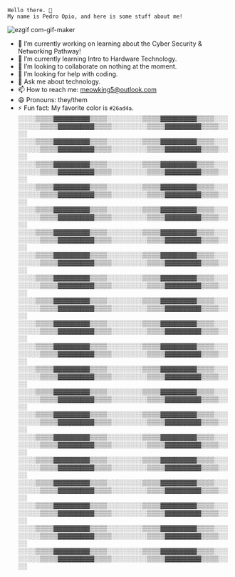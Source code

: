 ```
Hello there. 👋
My name is Pedro Opio, and here is some stuff about me!
```
![ezgif com-gif-maker](https://user-images.githubusercontent.com/33204548/190665571-f43df0d6-6258-4170-9e3c-98085fa8acca.gif)
- 🔭 I’m currently working on learning about the Cyber Security & Networking Pathway!
- 🌱 I’m currently learning Intro to Hardware Technology.
- 👯 I’m looking to collaborate on nothing at the moment.
- 🤔 I’m looking for help with coding.
- 💬 Ask me about technology.
- 📫 How to reach me: [meowking5@outlook.com](mailto:meowking5@outlook.com/)
- 😄 Pronouns: they/them
- ⚡ Fun fact: My favorite color is `#26ad4a`.
░░░░▒▒▒▒▓▓▓▓▓▓▓▓▒▒▒▒░░░░░░░░▒▒▒▒▓▓▓▓▓▓▓▓▒▒▒▒░░░░░░░░▒▒▒▒▓▓▓▓▓▓▓▓▒▒▒▒░░░░░░░░▒▒▒▒▓▓▓▓▓▓▓▓▒▒▒▒░░░░
░░░░▒▒▒▒▓▓▓▓▓▓▓▓▒▒▒▒░░░░░░░░▒▒▒▒▓▓▓▓▓▓▓▓▒▒▒▒░░░░░░░░▒▒▒▒▓▓▓▓▓▓▓▓▒▒▒▒░░░░░░░░▒▒▒▒▓▓▓▓▓▓▓▓▒▒▒▒░░░░
░░░░▒▒▒▒▓▓▓▓▓▓▓▓▒▒▒▒░░░░░░░░▒▒▒▒▓▓▓▓▓▓▓▓▒▒▒▒░░░░░░░░▒▒▒▒▓▓▓▓▓▓▓▓▒▒▒▒░░░░░░░░▒▒▒▒▓▓▓▓▓▓▓▓▒▒▒▒░░░░
░░░░▒▒▒▒▓▓▓▓▓▓▓▓▒▒▒▒░░░░░░░░▒▒▒▒▓▓▓▓▓▓▓▓▒▒▒▒░░░░░░░░▒▒▒▒▓▓▓▓▓▓▓▓▒▒▒▒░░░░░░░░▒▒▒▒▓▓▓▓▓▓▓▓▒▒▒▒░░░░
░░░░▒▒▒▒▓▓▓▓▓▓▓▓▒▒▒▒░░░░░░░░▒▒▒▒▓▓▓▓▓▓▓▓▒▒▒▒░░░░░░░░▒▒▒▒▓▓▓▓▓▓▓▓▒▒▒▒░░░░░░░░▒▒▒▒▓▓▓▓▓▓▓▓▒▒▒▒░░░░
░░░░▒▒▒▒▓▓▓▓▓▓▓▓▒▒▒▒░░░░░░░░▒▒▒▒▓▓▓▓▓▓▓▓▒▒▒▒░░░░░░░░▒▒▒▒▓▓▓▓▓▓▓▓▒▒▒▒░░░░░░░░▒▒▒▒▓▓▓▓▓▓▓▓▒▒▒▒░░░░
░░░░▒▒▒▒▓▓▓▓▓▓▓▓▒▒▒▒░░░░░░░░▒▒▒▒▓▓▓▓▓▓▓▓▒▒▒▒░░░░░░░░▒▒▒▒▓▓▓▓▓▓▓▓▒▒▒▒░░░░░░░░▒▒▒▒▓▓▓▓▓▓▓▓▒▒▒▒░░░░
░░░░▒▒▒▒▓▓▓▓▓▓▓▓▒▒▒▒░░░░░░░░▒▒▒▒▓▓▓▓▓▓▓▓▒▒▒▒░░░░░░░░▒▒▒▒▓▓▓▓▓▓▓▓▒▒▒▒░░░░░░░░▒▒▒▒▓▓▓▓▓▓▓▓▒▒▒▒░░░░
░░░░▒▒▒▒▓▓▓▓▓▓▓▓▒▒▒▒░░░░░░░░▒▒▒▒▓▓▓▓▓▓▓▓▒▒▒▒░░░░░░░░▒▒▒▒▓▓▓▓▓▓▓▓▒▒▒▒░░░░░░░░▒▒▒▒▓▓▓▓▓▓▓▓▒▒▒▒░░░░
░░░░▒▒▒▒▓▓▓▓▓▓▓▓▒▒▒▒░░░░░░░░▒▒▒▒▓▓▓▓▓▓▓▓▒▒▒▒░░░░░░░░▒▒▒▒▓▓▓▓▓▓▓▓▒▒▒▒░░░░░░░░▒▒▒▒▓▓▓▓▓▓▓▓▒▒▒▒░░░░
░░░░▒▒▒▒▓▓▓▓▓▓▓▓▒▒▒▒░░░░░░░░▒▒▒▒▓▓▓▓▓▓▓▓▒▒▒▒░░░░░░░░▒▒▒▒▓▓▓▓▓▓▓▓▒▒▒▒░░░░░░░░▒▒▒▒▓▓▓▓▓▓▓▓▒▒▒▒░░░░
░░░░▒▒▒▒▓▓▓▓▓▓▓▓▒▒▒▒░░░░░░░░▒▒▒▒▓▓▓▓▓▓▓▓▒▒▒▒░░░░░░░░▒▒▒▒▓▓▓▓▓▓▓▓▒▒▒▒░░░░░░░░▒▒▒▒▓▓▓▓▓▓▓▓▒▒▒▒░░░░
░░░░▒▒▒▒▓▓▓▓▓▓▓▓▒▒▒▒░░░░░░░░▒▒▒▒▓▓▓▓▓▓▓▓▒▒▒▒░░░░░░░░▒▒▒▒▓▓▓▓▓▓▓▓▒▒▒▒░░░░░░░░▒▒▒▒▓▓▓▓▓▓▓▓▒▒▒▒░░░░
░░░░▒▒▒▒▓▓▓▓▓▓▓▓▒▒▒▒░░░░░░░░▒▒▒▒▓▓▓▓▓▓▓▓▒▒▒▒░░░░░░░░▒▒▒▒▓▓▓▓▓▓▓▓▒▒▒▒░░░░░░░░▒▒▒▒▓▓▓▓▓▓▓▓▒▒▒▒░░░░
░░░░▒▒▒▒▓▓▓▓▓▓▓▓▒▒▒▒░░░░░░░░▒▒▒▒▓▓▓▓▓▓▓▓▒▒▒▒░░░░░░░░▒▒▒▒▓▓▓▓▓▓▓▓▒▒▒▒░░░░░░░░▒▒▒▒▓▓▓▓▓▓▓▓▒▒▒▒░░░░
░░░░▒▒▒▒▓▓▓▓▓▓▓▓▒▒▒▒░░░░░░░░▒▒▒▒▓▓▓▓▓▓▓▓▒▒▒▒░░░░░░░░▒▒▒▒▓▓▓▓▓▓▓▓▒▒▒▒░░░░░░░░▒▒▒▒▓▓▓▓▓▓▓▓▒▒▒▒░░░░
░░░░▒▒▒▒▓▓▓▓▓▓▓▓▒▒▒▒░░░░░░░░▒▒▒▒▓▓▓▓▓▓▓▓▒▒▒▒░░░░░░░░▒▒▒▒▓▓▓▓▓▓▓▓▒▒▒▒░░░░░░░░▒▒▒▒▓▓▓▓▓▓▓▓▒▒▒▒░░░░
░░░░▒▒▒▒▓▓▓▓▓▓▓▓▒▒▒▒░░░░░░░░▒▒▒▒▓▓▓▓▓▓▓▓▒▒▒▒░░░░░░░░▒▒▒▒▓▓▓▓▓▓▓▓▒▒▒▒░░░░░░░░▒▒▒▒▓▓▓▓▓▓▓▓▒▒▒▒░░░░
░░░░▒▒▒▒▓▓▓▓▓▓▓▓▒▒▒▒░░░░░░░░▒▒▒▒▓▓▓▓▓▓▓▓▒▒▒▒░░░░░░░░▒▒▒▒▓▓▓▓▓▓▓▓▒▒▒▒░░░░░░░░▒▒▒▒▓▓▓▓▓▓▓▓▒▒▒▒░░░░
░░░░▒▒▒▒▓▓▓▓▓▓▓▓▒▒▒▒░░░░░░░░▒▒▒▒▓▓▓▓▓▓▓▓▒▒▒▒░░░░░░░░▒▒▒▒▓▓▓▓▓▓▓▓▒▒▒▒░░░░░░░░▒▒▒▒▓▓▓▓▓▓▓▓▒▒▒▒░░░░
